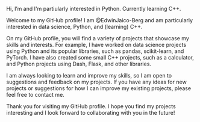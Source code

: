Hi, I’m  and I'm partiularly interested in Python. Currently learning C++.

Welcome to my GitHub profile! I am @EdwinJaico-Berg and am particularly interested in data science, Python, and (learning) C++.

On my GitHub profile, you will find a variety of projects that showcase my skills and interests. For example, I have worked on data science projects using Python and its popular libraries, such as pandas, scikit-learn, and PyTorch. I have also created some small C++ projects, such as a calculator, and Python projects using Dash, Flask, and other libraries.

I am always looking to learn and improve my skills, so I am open to suggestions and feedback on my projects. If you have any ideas for new projects or suggestions for how I can improve my existing projects, please feel free to contact me.

Thank you for visiting my GitHub profile. I hope you find my projects interesting and I look forward to collaborating with you in the future!

<!---
EdwinJaico-Berg/EdwinJaico-Berg is a ✨ special ✨ repository because its `README.md` (this file) appears on your GitHub profile.
You can click the Preview link to take a look at your changes.
--->
